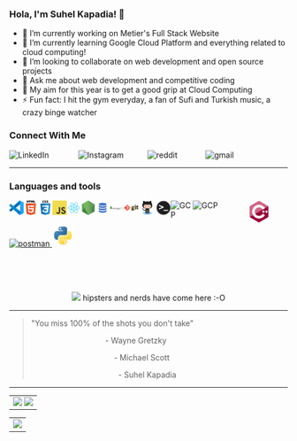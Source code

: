### Hola, I'm Suhel Kapadia! 👋

- 🔭 I’m currently working on Metier's Full Stack Website
- 🌱 I’m currently learning Google Cloud Platform and everything related to cloud computing!
- 👯 I’m looking to collaborate on web development and open source projects
- 💬 Ask me about web development and competitive coding
- 🎯 My aim for this year is to get a good grip at Cloud Computing
- ⚡ Fun fact: I hit the gym everyday, a fan of Sufi and Turkish music, a crazy binge watcher

### Connect With Me

[<img align="left" alt="LinkedIn" width="125px" src="https://img.shields.io/badge/LinkedIn-0077B5?style=for-the-badge&logo=linkedin&logoColor=white" />][linkedin]
[<img align="left" alt="Instagram" width="125px" src="https://img.shields.io/badge/Instagram-E4405F?style=for-the-badge&logo=instagram&logoColor=white" />](https://www.instagram.com/suhel_kap/)
[<img align="left" alt="reddit" width="105px" src="https://img.shields.io/badge/Reddit-FF4500?style=for-the-badge&logo=reddit&logoColor=white" />](https://www.reddit.com/user/s_u_h_e_l_)
[<img align="left" alt="gmail" width="105px" src="https://img.shields.io/badge/Gmail-D14836?style=for-the-badge&logo=gmail&logoColor=white" />](https://mail.google.com/mail/?view=cm&fs=1&tf=1&to=suhelkapadia2@gmail.com)

<br>
<hr>

### Languages and tools

[<img align="left" alt="Visual Studio Code" width="26px" src="https://raw.githubusercontent.com/github/explore/80688e429a7d4ef2fca1e82350fe8e3517d3494d/topics/visual-studio-code/visual-studio-code.png" />][linkedin]
<a href="https://www.w3schools.com/cpp/" target="_blank"> <img src="https://raw.githubusercontent.com/devicons/devicon/master/icons/cplusplus/cplusplus-original.svg" alt="cplusplus" width="40" height="40"/> </a>
[<img align="left" alt="HTML5" width="26px" src="https://raw.githubusercontent.com/github/explore/80688e429a7d4ef2fca1e82350fe8e3517d3494d/topics/html/html.png" />][linkedin]
[<img align="left" alt="CSS3" width="26px" src="https://raw.githubusercontent.com/github/explore/80688e429a7d4ef2fca1e82350fe8e3517d3494d/topics/css/css.png" />][linkedin]
[<img align="left" alt="JavaScript" width="26px" src="https://raw.githubusercontent.com/github/explore/80688e429a7d4ef2fca1e82350fe8e3517d3494d/topics/javascript/javascript.png" />][linkedin]
[<img align="left" alt="React" width="26px" src="https://raw.githubusercontent.com/github/explore/80688e429a7d4ef2fca1e82350fe8e3517d3494d/topics/react/react.png" />][linkedin]
[<img align="left" alt="Node.js" width="26px" src="https://raw.githubusercontent.com/github/explore/80688e429a7d4ef2fca1e82350fe8e3517d3494d/topics/nodejs/nodejs.png" />][linkedin]
[<img align="left" alt="SQL" width="26px" src="https://raw.githubusercontent.com/github/explore/80688e429a7d4ef2fca1e82350fe8e3517d3494d/topics/sql/sql.png" />][linkedin]
[<img align="left" alt="MongoDB" width="26px" src="https://raw.githubusercontent.com/github/explore/80688e429a7d4ef2fca1e82350fe8e3517d3494d/topics/mongodb/mongodb.png" />][linkedin]
[<img align="left" alt="Git" width="26px" src="https://raw.githubusercontent.com/github/explore/80688e429a7d4ef2fca1e82350fe8e3517d3494d/topics/git/git.png" />][linkedin]
[<img align="left" alt="GitHub" width="32px" src="https://raw.githubusercontent.com/HemantSachdeva/HemantSachdeva/ItzMe/assets/octocat.png" />](https://www.github.com/Suhel-Kap/)
[<img align="left" alt="Terminal" width="26px" src="https://raw.githubusercontent.com/github/explore/80688e429a7d4ef2fca1e82350fe8e3517d3494d/topics/terminal/terminal.png" />][linkedin]
[<img align="left" alt="GCP" width="40px" src="https://www.vectorlogo.zone/logos/google_cloud/google_cloud-icon.svg" />][qwiklabs]
[<img align="left" alt="GCP" width="100px" src="https://img.shields.io/badge/replit-667881?style=for-the-badge&logo=replit&logoColor=white" />][replit]
<a href="https://postman.com" target="_blank"> <img src="https://www.vectorlogo.zone/logos/getpostman/getpostman-icon.svg" alt="postman" width="40" height="40"/> </a> <a href="https://www.python.org" target="_blank"> <img src="https://raw.githubusercontent.com/devicons/devicon/master/icons/python/python-original.svg" alt="python" width="40" height="40"/> </a>

<br>
<br>

<p align='center'>
  <br>
  <a href="#"><img src="https://badges.pufler.dev/visits/Suhel-Kap/Suhel-Kap"></a> hipsters and nerds have come here :-O
</p>

-------------------------------------------------

> "You miss 100% of the shots you don't take"
>
>&nbsp;&nbsp;&nbsp;&nbsp;&nbsp;&nbsp;&nbsp;&nbsp;&nbsp;&nbsp;&nbsp;&nbsp;&nbsp;&nbsp;&nbsp;&nbsp;&nbsp;&nbsp;&nbsp;&nbsp;&nbsp;&nbsp;&nbsp;&nbsp;&nbsp;&nbsp;&nbsp;&nbsp;&nbsp;&nbsp;&nbsp;&nbsp;&nbsp;&nbsp;- Wayne Gretzky
>
>&nbsp;&nbsp;&nbsp;&nbsp;&nbsp;&nbsp;&nbsp;&nbsp;&nbsp;&nbsp;&nbsp;&nbsp;&nbsp;&nbsp;&nbsp;&nbsp;&nbsp;&nbsp;&nbsp;&nbsp;&nbsp;&nbsp;&nbsp;&nbsp;&nbsp;&nbsp;&nbsp;&nbsp;&nbsp;&nbsp;&nbsp;&nbsp;&nbsp;&nbsp;&nbsp;&nbsp;&nbsp;&nbsp;- Michael Scott
>
>&nbsp;&nbsp;&nbsp;&nbsp;&nbsp;&nbsp;&nbsp;&nbsp;&nbsp;&nbsp;&nbsp;&nbsp;&nbsp;&nbsp;&nbsp;&nbsp;&nbsp;&nbsp;&nbsp;&nbsp;&nbsp;&nbsp;&nbsp;&nbsp;&nbsp;&nbsp;&nbsp;&nbsp;&nbsp;&nbsp;&nbsp;&nbsp;&nbsp;&nbsp;&nbsp;&nbsp;&nbsp;&nbsp;&nbsp;&nbsp;- Suhel Kapadia


---------------------------------------------------

<table align="center"> <td>
<img width="48%" src="https://github-readme-stats.vercel.app/api?username=Suhel-Kap&count_private=true&show_icons=true&theme=vision-friendly-dark" />
<img width="48%" src="https://github-readme-streak-stats.herokuapp.com/?user=Suhel-Kap&theme=vision-friendly-dark" />
</td> </table>
<table align="center"> <td>
<img src="https://github-readme-stats.vercel.app/api/top-langs/?username=Suhel-Kap&theme=vision-friendly-dark&langs_count=8&layout=compact&exclude_repo=device_xiaomi_laurel_sprout,kernel_xiaomi_laurel_sprout,vendor_xiaomi_laurel_sprout,device_xiaomi_laurel_sprout,vendor_xiaomi_laurel_sprout,kernel_xiaomi_laurel_sprout,build_soong_java,hardware_qcom-caf_sm8150_display,packages_apps_Settings,laurel_sprout_decompiled_overlays&hide=Assembly,Dockerfile,Lua,M4,Objective-C,Perl,Roff,Yacc" />
</td> </table>

[linkedin]: https://www.linkedin.com/in/suhel-kapadia/
[replit]:https://replit.com/@SuhelKap
[qwiklabs]:https://google.qwiklabs.com/public_profiles/af8496e0-3032-48c2-887a-451a3f4bea5d
